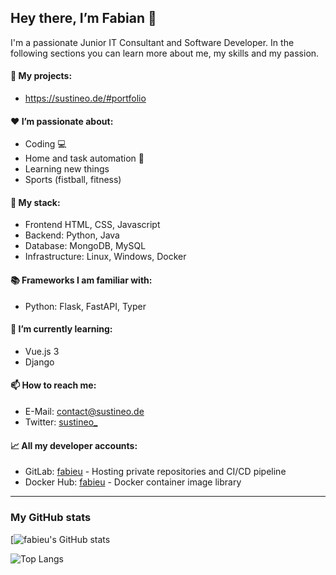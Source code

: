 <!-- **fabieu/fabieu** is a ✨ _special_ ✨ repository because its `README.md` (this file) appears on your GitHub profile. -->

## Hey there, I’m Fabian 👋
I'm a passionate Junior IT Consultant and Software Developer. In the following sections you can learn more about me, my skills and my passion.

#### 🔭 My projects:
- https://sustineo.de/#portfolio

#### ❤️ I’m passionate about: 
- Coding 💻
- Home and task automation 📰
- Learning new things
- Sports (fistball, fitness)

#### 🚀 My stack:
- Frontend HTML, CSS, Javascript
- Backend:  Python, Java
- Database: MongoDB, MySQL
- Infrastructure: Linux, Windows, Docker

#### 📚 Frameworks I am familiar with:
- Python: Flask, FastAPI, Typer

#### 📖 I’m currently learning:
- Vue.js 3
- Django

#### 📫 How to reach me:
- E-Mail: [contact@sustineo.de](mailto:contact@sustineo.de)
- Twitter: [sustineo_](https://twitter.com/sustineo_)  

#### 📈 All my developer accounts:
- GitLab: [fabieu](https://gitlab.com/fabieu) - Hosting private repositories and CI/CD pipeline
- Docker Hub: [fabieu](https://hub.docker.com/u/fabieu) - Docker container image library
---

### My GitHub stats
[![fabieu's GitHub stats](https://github-readme-stats.vercel.app/api?username=fabieu&show_icons=true&title_color=fff&icon_color=79ff97&text_color=9f9f9f&bg_color=151515)

![Top Langs](https://github-readme-stats.vercel.app/api/top-langs/?username=fabieu&layout=compact&title_color=fff&icon_color=79ff97&text_color=9f9f9f&bg_color=151515)
